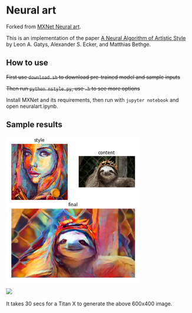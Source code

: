 # Neural art

Forked from [MXNet Neural art](https://github.com/apache/incubator-mxnet/tree/master/example/neural-style).

This is an implementation of the paper
[A Neural Algorithm of Artistic Style](http://arxiv.org/abs/1508.06576) by Leon
A. Gatys, Alexander S. Ecker, and Matthias Bethge.

## How to use

~~First use `download.sh` to download pre-trained model and sample inputs~~

~~Then run `python nstyle.py`, use `-h` to see more options~~

Install MXNet and its requirements, then run with `jupyter notebook` and open neuralart.ipynb.


## Sample results

![Example](example.png)

<img src=https://github.com/dmlc/web-data/raw/master/mxnet/neural-style/output/4343_starry_night.jpg width=600px>

It takes 30 secs for a Titan X to generate the above 600x400 image.

